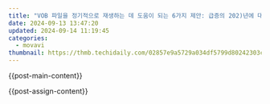 ```yaml
---
title: "VOB 파일을 정기적으로 재생하는 데 도움이 되는 6가지 제안: 급증의 202)년에 대한 전문가 통칭"
date: 2024-09-13 13:47:20
updated: 2024-09-14 11:19:45
categories:
  - movavi
thumbnail: https://thmb.techidaily.com/02857e9a5729a034df5799d80242303ce172ee6947ee8ec278b9096d58e3459c.jpg
---
```


{{post-main-content}}

<ins class="adsbygoogle"
     style="display:block"
     data-ad-format="autorelaxed"
     data-ad-client="ca-pub-7571918770474297"
     data-ad-slot="1223367746"></ins>

{{post-assign-content}}

<ins class="adsbygoogle"
     style="display:block"
     data-ad-client="ca-pub-7571918770474297"
     data-ad-slot="8358498916"
     data-ad-format="auto"
     data-full-width-responsive="true"></ins>
